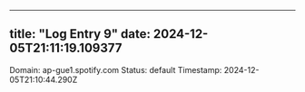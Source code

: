 
---
title: "Log Entry 9"
date: 2024-12-05T21:11:19.109377
---

Domain: ap-gue1.spotify.com
Status: default
Timestamp: 2024-12-05T21:10:44.290Z
